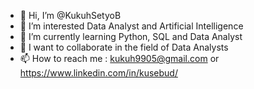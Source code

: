 - 👋 Hi, I’m @KukuhSetyoB
- 👀 I’m interested Data Analyst and Artificial Intelligence
- 🌱 I’m currently learning Python, SQL and Data Analyst
- 💞️ I want to collaborate in the field of Data Analysts
- 📫 How to reach me : kukuh9905@gmail.com or https://www.linkedin.com/in/kusebud/
